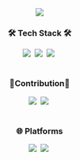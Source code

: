 <!--## Hi there 👋-->

<!--
**jenner9212/jenner9212** is a ✨ _special_ ✨ repository because its `README.md` (this file) appears on your GitHub profile.

Here are some ideas to get you started:

- 🔭 I’m currently working on ...
- 🌱 I’m currently learning ...
- 👯 I’m looking to collaborate on ...
- 🤔 I’m looking for help with ...
- 💬 Ask me about ...
- 📫 How to reach me: ...
- 😄 Pronouns: ...
- ⚡ Fun fact: ...
-->
<div align="center">
  <img src="https://github.com/user-attachments/assets/48fd99bf-b375-4d88-8c56-0a5bae026539" />
</div>

<h3 align="center">🛠 Tech Stack 🛠</h3>
<div align="center">
  <img src="https://img.shields.io/badge/Python-3776AB?style=for-the-badge&logo=python&logoColor=white" />&nbsp
  <img src="https://img.shields.io/badge/C%2B%2B-00599C?style=for-the-badge&logo=c%2B%2B&logoColor=white" />&nbsp
  <img src="https://img.shields.io/badge/Pytorch-EE4C2C?style=for-the-badge&logo=Pytorch&logoColor=white" />&nbsp
</div>

<br>

<h3 align="center">🤜Contribution🤛</h3>
<div align="center">
  <img src="https://img.shields.io/badge/Qiskit-%236929C4.svg?style=for-the-badge&logo=Qiskit&logoColor=white"/>&nbsp
  <img src="https://img.shields.io/badge/Pytorch-EE4C2C?style=for-the-badge&logo=Pytorch&logoColor=white" />&nbsp
</div>

<br>

<h3 align="center">🌐 Platforms</h3>
<div align="center">
  <img src="https://img.shields.io/badge/Jira-0052CC?style=for-the-badge&logo=Jira&logoColor=white"/>&nbsp
  <img src="https://img.shields.io/badge/Crowdin-2E3340.svg?style=for-the-badge&logo=Crowdin&logoColor=white" />&nbsp
</div>
